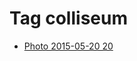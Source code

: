 <!--
title: Tag colliseum
date: 2020-06-28T14:43:49.295Z
tags:
-->
# Tag colliseum

 * [Photo 2015-05-20 20](119464174077.md)